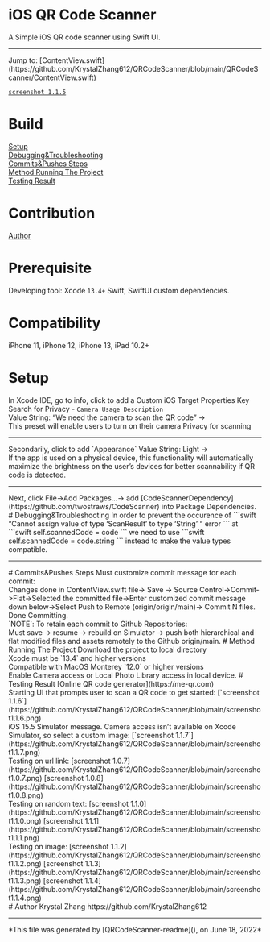 # iOS QR Code Scanner
A Simple iOS QR code scanner using Swift UI. <br/>
<hr>
Jump to: 
[ContentView.swift](https://github.com/KrystalZhang612/QRCodeScanner/blob/main/QRCodeScanner/ContentView.swift)  <br/>


[`screenshot 1.1.5`](https://github.com/KrystalZhang612/QRCodeScanner/blob/main/screenshot1.1.5.png)<br/>
# Build
[Setup]()<br/>
[Debugging&Troubleshooting]()<br/>
[Commits&Pushes Steps]()<br/>
[Method Running The Project]()<br/>
[Testing Result]()
# Contribution
[Author]()
# Prerequisite
Developing tool: Xcode `13.4+` Swift, SwiftUI custom dependencies. 
# Compatibility
iPhone 11, iPhone 12, iPhone 13, iPad 10.2+
# Setup
In Xcode IDE, go to info, click to add a Custom iOS Target Properties Key<br/>
Search for Privacy - `Camera Usage Description` <br/>
Value String: “We need the camera to scan the QR code” -> <br/>
This preset will enable users to turn on their camera Privacy for scanning<br/>
<hr>
Secondarily, click to add `Appearance`  Value String: Light -><br/>
If the app is used on a physical device, this functionality will automatically maximize the brightness on the user’s devices for better scannability if QR code is detected. <br/>
<hr>
Next, click File->Add Packages…-> add [CodeScannerDependency](https://github.com/twostraws/CodeScanner) into Package Dependencies.
# Debugging&Troubleshooting
In order to prevent the occurence of 
```swift
“Cannot assign value of type ‘ScanResult’ to type ‘String’ “ error
``` 
at 
```swift 
self.scannedCode = code
```
we need to use 
```swift 
self.scannedCode = code.string 
```
instead to make the value types compatible. <br/>
<hr>
# Commits&Pushes Steps
Must customize commit message for each commit:<br/>
Changes done in ContentView.swift file-> Save -> Source Control->Commit->Flat->Selected the committed file->Enter customized commit message down below->Select Push to Remote (origin/origin/main)-> Commit N files. Done Committing. <br/>
`NOTE`: To retain each commit to Github Repositories: <br/>
Must save -> resume -> rebuild on Simulator -> push both hierarchical and flat modified files and assets remotely to the Github origin/main.
# Method Running The Project
Download the project to local directory<br/>
Xcode must be `13.4` and higher versions<br/>
Compatible with MacOS Monterey `12.0` or higher versions<br/>
Enable Camera access or Local Photo Library access in local device. 
# Testing Result
[Online QR code generator](https://me-qr.com)<br/>
Starting UI that prompts user to scan a QR code to get started: [`screenshot 1.1.6`](https://github.com/KrystalZhang612/QRCodeScanner/blob/main/screenshot1.1.6.png)<br/>
iOS 15.5 Simulator message. Camera access isn’t available on Xcode Simulator, so select a custom image: [`screenshot 1.1.7`](https://github.com/KrystalZhang612/QRCodeScanner/blob/main/screenshot1.1.7.png)<br/>
Testing on url link: [screenshot 1.0.7](https://github.com/KrystalZhang612/QRCodeScanner/blob/main/screenshot1.0.7.png)   [screenshot 1.0.8](https://github.com/KrystalZhang612/QRCodeScanner/blob/main/screenshot1.0.8.png)<br/>
Testing on random text:  [screenshot 1.1.0](https://github.com/KrystalZhang612/QRCodeScanner/blob/main/screenshot1.1.0.png)      [screenshot 1.1.1](https://github.com/KrystalZhang612/QRCodeScanner/blob/main/screenshot1.1.1.png)<br/>
Testing on image: [screenshot 1.1.2](https://github.com/KrystalZhang612/QRCodeScanner/blob/main/screenshot1.1.2.png)    [screenshot 1.1.3](https://github.com/KrystalZhang612/QRCodeScanner/blob/main/screenshot1.1.3.png)        [screenshot 1.1.4](https://github.com/KrystalZhang612/QRCodeScanner/blob/main/screenshot1.1.4.png)<br/>
# Author
Krystal Zhang 
https://github.com/KrystalZhang612
<hr>
*This file was generated by [QRCodeScanner-readme](), on June 18, 2022*
